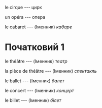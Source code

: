 le cirque --- цирк



un opéra --- опера



le cabaret --- (Іменник)
*кабаре*



# Початковий 1
le théâtre --- (Іменник)
*театр*



la pièce de théâtre --- (Іменник)
*спектакль*



le ballet --- (Іменник)
*балет*



le concert --- (Іменник)
*концерт*



le billet --- (Іменник)
*білет*